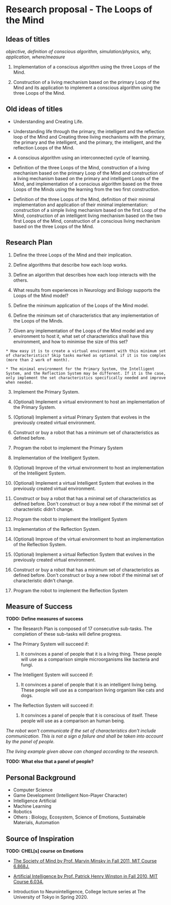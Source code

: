 # Research proposal - The Loops of the Mind

## Ideas of titles

*objective, definition of conscious algorithm, simulation/physics, why, application, where/measure*

1. Implementation of a conscious algorithm using the three Loops of the Mind.

2. Construction of a living mechanism based on the primary Loop of the Mind and its application to implement a conscious algorithm using the three Loops of the Mind.


## Old ideas of titles

* Understanding and Creating Life.

* Understanding life through the primary, the intelligent and the reflection loop of the Mind and Creating three living mechanisms with the primary, the primary and the intelligent, and the primary, the intelligent, and the reflection Loops of the Mind.

* A conscious algorithm using an interconnected cycle of learning.

* Definition of the three Loops of the Mind, construction of a living mechanism based on the primary Loop of the Mind and construction of a living mechanism based on the primary and intelligent Loops of the Mind, and implementation of a conscious algorithm based on the three Loops of the Minds using the learning from the two first construction.

* Definition of the three Loops of the Mind, definition of their minimal implementation and application of their minimal implementation: construction of a simple living mechanism based on the first Loop of the Mind, construction of an intelligent living mechanism based on the two first Loops of the Mind, construction of a conscious living mechanism based on the three Loops of the Mind.

## Research Plan
1. Define the three Loops of the Mind and their implication.

 1. Define algorithms that describe how each loop works.

 2. Define an algorithm that describes how each loop interacts with the others.

 3. What results from experiences in Neurology and Biology supports the Loops of the Mind model?

2. Define the minimum application of the Loops of the Mind model.

  1. Define the minimum set of characteristics that any implementation of the Loops of the Minds.

  2. Given any implementation of the Loops of the Mind model and any environment to host it, what set of characteristics shall have this environment, and how to minimise the size of this set?

    * How easy it is to create a virtual environment with this minimum set of characteristics? Skip tasks marked as optional if it is too complex (more than 2 work of month).

    * The minimal environment for the Primary System, the Intelligent System, and the Reflection System may be different. If it is the case, only implement the set characteristics specifically needed and improve when needed.

3. Implement the Primary System.

  1. (Optional) Implement a virtual environment to host an implementation of the Primary System.

  2. (Optional) Implement a virtual Primary System that evolves in the previously created virtual environment.

  3. Construct or buy a robot that has a minimum set of characteristics as defined before.

  4. Program the robot to implement the Primary System

4. Implementation of the Intelligent System.

  1. (Optional) Improve of the virtual environment to host an implementation of the Intelligent System.

  2. (Optional) Implement a virtual Intelligent System that evolves in the previously created virtual environment.

  3. Construct or buy a robot that has a minimal set of characteristics as defined before. Don't construct or buy a new robot if the minimal set of characteristic didn't change.

  4. Program the robot to implement the Intelligent System

5. Implementation of the Reflection System.

  1. (Optional) Improve of the virtual environment to host an implementation of the Reflection System.

  2. (Optional) Implement a virtual Reflection System that evolves in the previously created virtual environment.

  3. Construct or buy a robot that has a minimum set of characteristics as defined before. Don't construct or buy a new robot if the minimal set of characteristic didn't change.

  4. Program the robot to implement the Reflection System

## Measure of Success

**TODO: Define measures of success**

* The Research Plan is composed of 17 consecutive sub-tasks. The completion of these sub-tasks will define progress.

* The Primary System will succeed if:

  1. It convinces a panel of people that it is a living thing. These people will use as a comparison simple microorganisms like bacteria and fungi.

* The Intelligent System will succeed if:

  1. It convinces a panel of people that it is an intelligent living being. These people will use as a comparison living organism like cats and dogs.

* The Reflection System will succeed if:

  1. It convinces a panel of people that it is conscious of itself. These people will use as a comparison an human being.

*The robot won't communicate if the set of characteristics don't include communication. This is not a sign a failure and shall be taken into account by the panel of people.*

*The living example given above can changed according to the research.*

**TODO: What else that a panel of people?**

## Personal Background

* Computer Science
* Game Development (Intelligent Non-Player Character)
* Intelligence Artificial
* Machine Learning
* Robotics
* Others : Biology, Ecosystem, Science of Emotions, Sustainable Materials, Automation

## Source of Inspiration

**TODO: CHEL[s] course on Emotions**

* [The Society of Mind by Prof. Marvin Minsky in Fall 2011, MIT Course 6.868J.](https://ocw.mit.edu/courses/electrical-engineering-and-computer-science/6-868j-the-society-of-mind-fall-2011/index.htm)

* [Artificial Intelligence by Prof. Patrick Henry Winston in Fall 2010, MIT Course 6.034.](https://ocw.mit.edu/courses/electrical-engineering-and-computer-science/6-034-artificial-intelligence-fall-2010/index.htm)

* Introduction to Neurointelligence, College lecture series at The University of Tokyo in Spring 2020.
